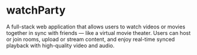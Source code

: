 # watchParty
A full-stack web application that allows users to watch videos or movies together in sync with friends — like a virtual movie theater. Users can host or join rooms, upload or stream content, and enjoy real-time synced playback with high-quality video and audio.
